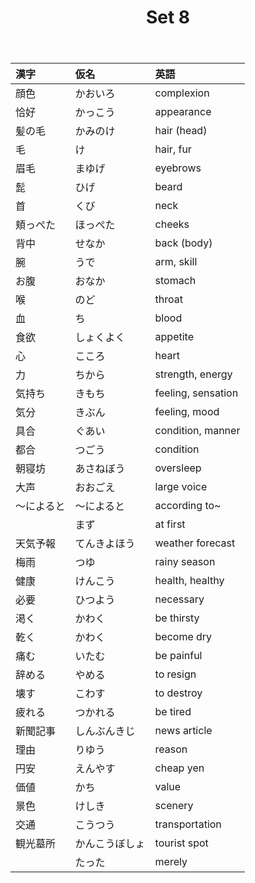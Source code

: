 ﻿---
layout: default
title: Set 8
parent: N4 Vocabulary List
grand_parent: <ruby>語彙<rt>ごい</rt></ruby> Vocabulary
nav_order: 8
---

| 漢字       | 仮名           | 英語               |
|:---------- |:-------------- |:------------------ |
| 顔色       | かおいろ       | complexion         |
| 恰好       | かっこう       | appearance         |
| 髪の毛     | かみのけ       | hair (head)        |
| 毛         | け             | hair, fur          |
| 眉毛       | まゆげ         | eyebrows           |
| 髭         | ひげ           | beard              |
| 首         | くび           | neck               |
| 頬っぺた   | ほっぺた       | cheeks             |
| 背中       | せなか         | back (body)        |
| 腕         | うで           | arm, skill         |
| お腹       | おなか         | stomach            |
| 喉         | のど           | throat             |
| 血         | ち             | blood              |
| 食欲       | しょくよく     | appetite           |
| 心         | こころ         | heart              |
| 力         | ちから         | strength, energy   |
| 気持ち     | きもち         | feeling, sensation |
| 気分       | きぶん         | feeling, mood      |
| 具合       | ぐあい         | condition, manner  |
| 都合       | つごう         | condition          |
| 朝寝坊     | あさねぼう     | oversleep          |
| 大声       | おおごえ       | large voice        |
| ～によると | ～によると     | according to~      |
|            | まず           | at first           |
| 天気予報   | てんきよほう   | weather forecast   |
| 梅雨       | つゆ           | rainy season       |
| 健康       | けんこう       | health, healthy    |
| 必要       | ひつよう       | necessary          |
| 渇く       | かわく         | be thirsty         |
| 乾く       | かわく         | become dry         |
| 痛む       | いたむ         | be painful         |
| 辞める     | やめる         | to resign          |
| 壊す       | こわす         | to destroy         |
| 疲れる     | つかれる       | be tired           |
| 新聞記事   | しんぶんきじ   | news article       |
| 理由       | りゆう         | reason             |
| 円安       | えんやす       | cheap yen          |
| 価値       | かち           | value              |
| 景色       | けしき         | scenery            |
| 交通       | こうつう       | transportation     |
| 観光墓所   | かんこうぼしょ | tourist spot       |
|            | たった         | merely             |

